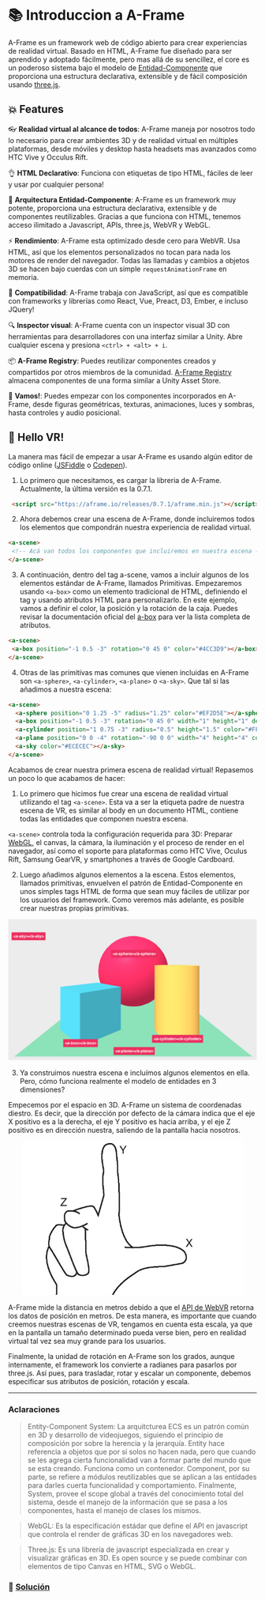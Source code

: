 # 📚 Introduccion a A-Frame

A-Frame es un framework web de código abierto para crear experiencias de realidad virtual. Basado en HTML, A-Frame fue diseñado para ser aprendido y adoptado fácilmente, pero mas allá de su sencillez, el core es un poderoso sistema bajo el modelo de [Entidad-Componente](#aclaraciones) que proporciona una estructura declarativa, extensible y de fácil composición usando [three.js](#aclaraciones).

## :boom: Features

:eyeglasses: **Realidad virtual al alcance de todos**: A-Frame maneja por nosotros todo lo necesario para crear ambientes 3D y de realidad virtual
en múltiples plataformas, desde móviles y desktop hasta headsets mas avanzados como HTC Vive y Occulus Rift.

:ok_hand: **HTML Declarativo**: Funciona con etiquetas de tipo HTML, fáciles de leer y usar por cualquier persona!

:electric_plug: **Arquitectura Entidad-Componente**: A-Frame es un framework muy potente, proporciona una estructura declarativa, extensible y de componentes
reutilizables. Gracias a que funciona con HTML, tenemos acceso ilimitado a Javascript, APIs, three.js, WebVR y WebGL.

:zap: **Rendimiento**: A-Frame esta optimizado desde cero para WebVR. Usa HTML, así que los elementos personalizados no tocan para nada los motores de render del navegador. Todas las llamadas y cambios a objetos 3D se hacen bajo cuerdas con un simple `requestAnimationFrame` en memoria.

🤝 **Compatibilidad**: A-Frame trabaja con JavaScript, así que es compatible con frameworks y librerías como React, Vue, Preact, D3, Ember, e incluso JQuery!

:mag: **Inspector visual**: A-Frame cuenta con un inspector visual 3D con herramientas para desarrolladores con una interfaz similar a Unity.
 Abre cualquier escena y presiona `<ctrl> + <alt> + i`.

:package: **A-Frame Registry**: Puedes reutilizar componentes creados y compartidos por otros miembros de la comunidad. [A-Frame Registry](https://aframe.io/aframe-registry) almacena componentes de una forma similar a Unity Asset Store.

:runner: **Vamos!**: Puedes empezar con los componentes incorporados en A-Frame, desde figuras geométricas, texturas, animaciones, luces y sombras, hasta controles
y audio posicional.

## :wave: Hello VR!

La manera mas fácil de empezar a usar A-Frame es usando algún editor de código online ([JSFiddle](https://jsfiddle.net) o [Codepen](https://codepen.io)).

1. Lo primero que necesitamos, es cargar la libreria de A-Frame. Actualmente, la última versión es la 0.7.1.
```html
 <script src="https://aframe.io/releases/0.7.1/aframe.min.js"></script>
 ```

 2. Ahora debemos crear una escena de A-Frame, donde incluiremos todos los elementos que compondrán nuestra experiencia de realidad virtual.
 ```html
<a-scene>
  <!-- Acá van todos los componentes que incluiremos en nuestra escena -->
</a-scene>
 ```
 3. A continuación, dentro del tag a-scene, vamos a incluir algunos de los elementos estándar de A-Frame, llamados Primitivas. Empezaremos usando `<a-box>` como un elemento tradicional de HTML, definiendo el tag y usando atributos HTML para personalizarlo. En este ejemplo, vamos a definir el color, la posición y la rotación de la caja. Puedes revisar la documentación oficial del [a-box](https://aframe.io/docs/0.7.0/primitives/a-box.html) para ver la lista completa de atributos.

 ```html
<a-scene>
  <a-box position="-1 0.5 -3" rotation="0 45 0" color="#4CC3D9"></a-box>
</a-scene>
 ```

4. Otras de las primitivas mas comunes que vienen incluidas en A-Frame son `<a-sphere>`, `<a-cylinder>`, `<a-plane>` o `<a-sky>`. Que tal si las añadimos a nuestra escena:

````html
<a-scene>
  <a-sphere position="0 1.25 -5" radius="1.25" color="#EF2D5E"></a-sphere>
  <a-box position="-1 0.5 -3" rotation="0 45 0" width="1" height="1" depth="1" color="#4CC3D9"></a-box>
  <a-cylinder position="1 0.75 -3" radius="0.5" height="1.5" color="#FFC65D"></a-cylinder>
  <a-plane position="0 0 -4" rotation="-90 0 0" width="4" height="4" color="#7BC8A4"></a-plane>
  <a-sky color="#ECECEC"></a-sky>
</a-scene>
````

Acabamos de crear nuestra primera escena de realidad virtual! Repasemos un poco lo que acabamos de hacer:

1. Lo primero que hicimos fue crear una escena de realidad virtual utilizando el tag `<a-scene>`. Esta va a ser la etiqueta padre de nuestra escena de VR, es similar al body en un documento HTML, contiene todas las entidades que componen nuestra escena.

`<a-scene>` controla toda la configuración requerida para 3D: Preparar [WebGL](#aclaraciones), el canvas, la cámara, la iluminación y el proceso de render en el navegador, así como el soporte para plataformas como HTC Vive, Oculus Rift, Samsung GearVR, y smartphones a través de Google Cardboard.

2. Luego añadimos algunos elementos a la escena. Estos elementos, llamados primitivas, envuelven el patrón de Entidad-Componente en unos simples tags HTML de forma que sean muy fáciles de utilizar por los usuarios del framework. Como veremos más adelante, es posible crear nuestras propias primitivas.

<p align="center">
 <img src="../docs/img/hellovr.jpg" alt="A-Frame">
</p>

3. Ya construimos nuestra escena e incluímos algunos elementos en ella. Pero, cómo funciona realmente el modelo de entidades en 3 dimensiones?

Empecemos por el espacio en 3D. A-Frame un sistema de coordenadas diestro. Es decir, que la dirección por defecto de la cámara indica que el eje X positivo es a la derecha, el eje Y positivo es hacia arriba, y el eje Z positivo es en dirección nuestra, saliendo de la pantalla hacia nosotros.

<p align="center">
 <img src="../docs/img/3D.jpg" alt="coordinates">
</p>

A-Frame mide la distancia en metros debido a que el [API de WebVR](https://developer.mozilla.org/es/docs/Web/API/WebVR_API) retorna los datos de posición en metros.
De esta manera, es importante que cuando creemos nuestras escenas de VR, tengamos en cuenta esta escala, ya que en la pantalla un tamaño determinado pueda verse bien, pero en realidad virtual tal vez sea muy grande para los usuarios.

Finalmente, la unidad de rotación en A-Frame son los grados, aunque internamente, el framework los convierte a radianes para pasarlos por three.js. Así pues, para trasladar, rotar y escalar un componente, debemos especificar sus atributos de posición, rotación y escala.


___
### Aclaraciones
> Entity-Component System: La arquitcturea ECS es un patrón común en 3D y desarrollo de videojuegos, siguiendo el principio de composición por sobre la herencia y la jerarquía. Entity hace referencia a objetos que por sí solos no hacen nada, pero que cuando se les agrega cierta funcionalidad van a formar parte del mundo que se esta creando. Funciona como un contenedor. Component, por su parte, se refiere a módulos reutilizables que se aplican a las entidades para darles cuerta funcionalidad y comportamiento. Finalmente, System, provee el scope global a través del conocimiento total del sistema, desde el manejo de la información que se pasa a los componentes, hasta el manejo de clases los mismos.

> WebGL: Es la especificación estádar que define el API en javascript que controla el render de gráficas 3D en los navegadores web.

> Three.js: Es una librería de javascript especializada en crear y visualizar gráficas en 3D. Es open source y se puede combinar con elementos de tipo Canvas en HTML, SVG o WebGL.

### 📝 [Solución](https://codepen.io/fabiojcortes/pen/aLxjEo)
